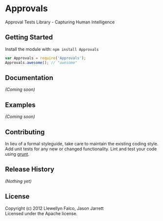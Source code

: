 # Approvals

Approval Tests Library - Capturing Human Intelligence

## Getting Started
Install the module with: `npm install Approvals`

```javascript
var Approvals = require('Approvals');
Approvals.awesome(); // "awesome"
```

## Documentation
_(Coming soon)_

## Examples
_(Coming soon)_

## Contributing
In lieu of a formal styleguide, take care to maintain the existing coding style. Add unit tests for any new or changed functionality. Lint and test your code using [grunt](https://github.com/gruntjs/grunt).

## Release History
_(Nothing yet)_

## License
Copyright (c) 2012 Llewellyn Falco, Jason Jarrett  
Licensed under the Apache license.
